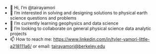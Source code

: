 - 👋 Hi, I’m @tairayamori
- 👀 I’m interested in solving and designing solutions to physical earth science questions and problems
- 🌱 I’m currently learning geophysics and data science
- 💞️ I’m looking to collaborate on general physical science data analytic projects
- 📫 How to reach me: https://www.linkedin.com/in/tyler-yamori-little-a218111a6/ or email: tairayamori@berkeley.edu

<!---
tairayamori/tairayamori is a ✨ special ✨ repository because its `README.md` (this file) appears on your GitHub profile.
You can click the Preview link to take a look at your changes.
--->
